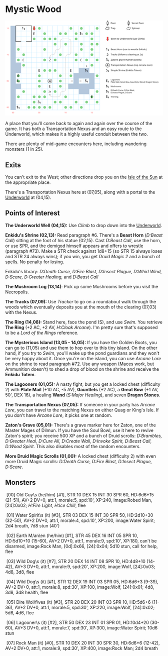 # Mystic Wood

![map](mystic-wood.svg)

A place that you'll come back to again and again over the course of the game. It has both a Transportation Nexus and an easy route to the Underworld, which makes it a highly useful conduit between the two.

There are plenty of mid-game encounters here, including wandering monsters (1 in 25).

## Exits

You can't exit to the West; other directions drop you on the [Isle of the Sun](dilmun.md) at the appropriate place.

There's a Transportation Nexus here at (07,05), along with a portal to the [Underworld](magan-underworld.md) at (04,15).

## Points of Interest

**The Underworld Well (04,15):** Use *Climb* to drop down into the [Underworld](magan-underworld.md).

**Enkidu's Shrine (02,13):** Read paragraph #6. There's a **Beast Horn** (*D:Beast Call*) sitting at the foot of his statue (02,15). Cast *D:Beast Call*, use the horn, or use SPR, and the demigod himself appears and offers to wrestle (paragraph #73). Make a STR check against 1d8+15 (so STR 15 always loses and STR 24 always wins); if you win, you get *Druid Magic 2* and a bunch of spells. No penalty for losing.

Enkidu's library: *D:Death Curse, D:Fire Blast, D:Insect Plague, D:Whirl Wind, D:Scare, D:Greater Healing,* and *D:Beast Call*

**The Mushroom Log (13,14)**: Pick up some Mushrooms before you visit the Necropolis.

**The Tracks (07,09):** Use *Tracker* to go on a roundabout walk through the woods which eventually deposits you at the mouth of the clearing (07,03) with the Nexus.

**The Ring (14,08):** Stand here, face the pond (S), and use *Swim*. You retrieve **The Ring** (+2 AC, +2 AV, *H:Cloak Arcane*). I'm pretty sure that's supposed to be a *Lord of the Rings* reference.

**The Mysterious Island (13,05 - 14,05):** If you have the Golden Boots, you can go to (11,05) and use them to hop over to this tiny island. On the other hand, if you try to *Swim*, you'll wake up the pond guardians and they won't be very happy about it. Once you're on the island, you can use *Arcane Lore* on the shrine to read paragraph #72. Use any weapon (Maces work, but Ammunition doesn't) to shed a drop of blood on the shrine and receive the **Enkidu Totem**.

**The Lagooners (01,05):** A nasty fight, but you get a locked chest (difficulty 2) with **Plate Mail** (+10 AC, -5 AV), **Gauntlets** (+2 AC), a **Great Bow** (+1 AV, 50', DEX 16), a healing **Wand** (*S:Major Healing*), and seven **Dragon Stones**.

**The Transportation Nexus (07,05):** If someone in your party has *Arcane Lore*, you can travel to the matching Nexus on either Quag or King's Isle. If you don't have *Arcane Lore*, it picks one at random.

**Zaton's Grave (05,01):** There's a grave marker here for Zaton, one of the Master Mages of Dilmun. If you have the Soul Bowl, use it here to revive Zaton's spirit; you receive 500 XP and a bunch of Druid scrolls: *D:Brambles, D:Greater Heal, D:Cure All, D:Create Wall, D:Invoke Spirit, D:Beast Call, D:Wood Spirit.* This also disables most of the random encounters.

**More Druid Magic Scrolls (01,00):** A locked chest (difficulty 2) with even more Druid Magic scrolls: *D:Death Curse, D:Fire Blast, D:Insect Plague, D:Scare*.

## Monsters

​    [00] Old Guy\s (he/him) [#1], STR 10 DEX 15 INT 30 SPR 60, HD:6d6+15 (21-51), AV+2 DV+0, att:1, morale:5, spd:10', XP:240, image:Robed Man, [24]:0x02; *H:Fire Light*, *H:Ice Chill*, flee

​    [01] Water Spirit\s (it) [#3], STR 03 DEX 15 INT 30 SPR 50, HD:2d10+30 (32-50), AV+2 DV+0, att:1, morale:4, spd:10', XP:200, image:Water Spirit; 2d4 breath, 7d8 stun (40')

​    [02] Earth M/an\en (he/him) [#1], STR 45 DEX 16 INT 05 SPR 10, HD:5d10+10 (15-60), AV+2 DV+0, att:1, morale:9, spd:10', XP:180, can't be disarmed, image:Rock Man, [0d]:0x66, [24]:0x04; 5d10 stun, call for help, flee

​    [03] Wild Dog\s (it) [#7], STR 20 DEX 14 INT 08 SPR 10, HD:4d8+10 (14-42), AV+3 DV+0, att:1, morale:9, spd:20', XP:200, image:Wolf, [24]:0x03; 4d8, 3d8, flee

​    [04] Wild Dog\s (it) [#1], STR 12 DEX 19 INT 03 SPR 05, HD:6d6+3 (9-39), AV+2 DV+0, att:1, morale:8, spd:30', XP:100, image:Wolf, [24]:0x01; 4d8, 3d8, 3d8 health, flee

​    [05] Dire Wol/f\ves (it) [#3], STR 20 DEX 20 INT 03 SPR 10, HD:5d6+6 (11-36), AV+2 DV+0, att:1, morale:5, spd:30', XP:220, image:Wolf, [24]:0x02; 5d6, 4d6, flee

​    [06] Lagooner\s (it) [#2], STR 50 DEX 23 INT 01 SPR 01, HD:10d4+20 (30-60), AV+3 DV+0, att:1, morale:7, spd:30', XP:300, image:Water Spirit; 10d6 stun

​    [07] Rock Man (it) [#0], STR 10 DEX 20 INT 30 SPR 30, HD:6d6+6 (12-42), AV+2 DV+0, att:1, morale:9, spd:30', XP:400, image:Rock Man; 2d4 breath